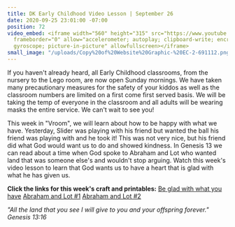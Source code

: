 ```yaml
---
title: DK Early Childhood Video Lesson | September 26
date: 2020-09-25 23:01:00 -07:00
position: 72
video_embed: <iframe width="560" height="315" src="https://www.youtube.com/embed/UHF7MAy-e2E"
  frameborder="0" allow="accelerometer; autoplay; clipboard-write; encrypted-media;
  gyroscope; picture-in-picture" allowfullscreen></iframe>
small_image: "/uploads/Copy%20of%20Website%20Graphic-%20EC-2-691112.png"
---
```


If you haven't already heard, all Early Childhood classrooms, from the nursery to the Lego room, are now open Sunday mornings. We have taken many precautionary measures for the safety of your kiddos as well as the classroom numbers are limited on a first come first served basis. We will be taking the temp of everyone in the classroom and all adults will be wearing masks the entire service. We can't wait to see you!

This week in "Vroom", we will learn about how to be happy with what we have. Yesterday, Slider was playing with his friend but wanted the ball his friend was playing with and he took it! This was not very nice, but his friend did what God would want us to do and showed kindness. In Genesis 13 we can read about a time when God spoke to Abraham and Lot who wanted land that was someone else's and wouldn't stop arguing. Watch this week's video lesson to learn that God wants us to have a heart that is glad with what he has given us.

**Click the links for this week's craft and printables:**
[Be glad with what you have](https://drive.google.com/file/d/1Vvm2Q-0P8fNNxy6glu8eKeNQPaQtGB3-/view?usp=sharing)
[Abraham and Lot #1](https://drive.google.com/file/d/1ob9qjUzoo5Psk7FCrXHuFlRpWhxhaJDl/view?usp=sharing)
[Abraham and Lot #2](https://drive.google.com/file/d/1Keu0v4OEREnPxbgqJzqfkPiosO7O8GQ0/view?usp=sharing)

*"All the land that you see I will give to you and your offspring forever." Genesis 13:16*